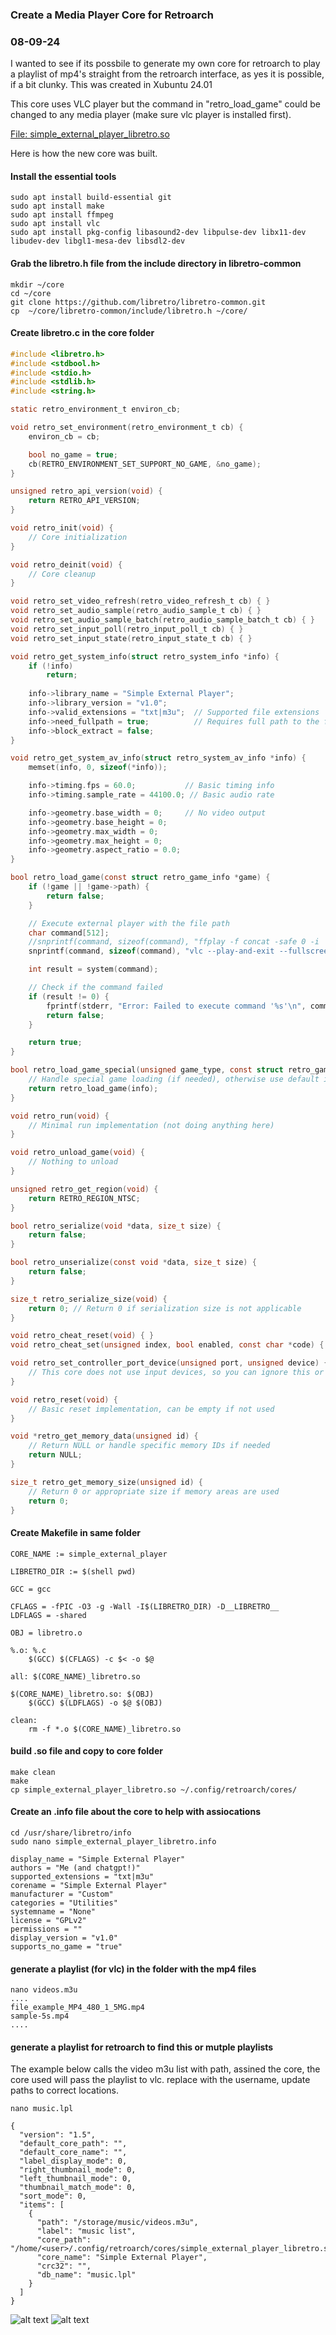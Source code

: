 ### Create a Media Player Core for Retroarch
### 08-09-24

I wanted to see if its possbile to generate my own core for retroarch to play a playlist of mp4's straight from the retroarch interface, as yes it is possible, if a bit clunky.
This was created in Xubuntu 24.01

This core uses VLC player but the command in "retro_load_game" could be changed to any media player (make sure vlc player is installed first).

[File: simple_external_player_libretro.so ](https://i3n0dwzm.github.io/Files/simple_external_player_libretro.so)

Here is how the new core was built.

#### Install the essential tools
```text
sudo apt install build-essential git
sudo apt install make
sudo apt install ffmpeg
sudo apt install vlc
sudo apt install pkg-config libasound2-dev libpulse-dev libx11-dev libudev-dev libgl1-mesa-dev libsdl2-dev
```
#### Grab the libretro.h file from the include directory in libretro-common
```text
mkdir ~/core
cd ~/core
git clone https://github.com/libretro/libretro-common.git
cp  ~/core/libretro-common/include/libretro.h ~/core/
```
#### Create libretro.c in the core folder
```c
#include <libretro.h>
#include <stdbool.h>
#include <stdio.h>
#include <stdlib.h>
#include <string.h>

static retro_environment_t environ_cb;

void retro_set_environment(retro_environment_t cb) {
    environ_cb = cb;

    bool no_game = true;
    cb(RETRO_ENVIRONMENT_SET_SUPPORT_NO_GAME, &no_game);
}

unsigned retro_api_version(void) {
    return RETRO_API_VERSION;
}

void retro_init(void) {
    // Core initialization
}

void retro_deinit(void) {
    // Core cleanup
}

void retro_set_video_refresh(retro_video_refresh_t cb) { }
void retro_set_audio_sample(retro_audio_sample_t cb) { }
void retro_set_audio_sample_batch(retro_audio_sample_batch_t cb) { }
void retro_set_input_poll(retro_input_poll_t cb) { }
void retro_set_input_state(retro_input_state_t cb) { }

void retro_get_system_info(struct retro_system_info *info) {
    if (!info)
        return;
    
    info->library_name = "Simple External Player";
    info->library_version = "v1.0";
    info->valid_extensions = "txt|m3u";  // Supported file extensions
    info->need_fullpath = true;          // Requires full path to the file
    info->block_extract = false;
}

void retro_get_system_av_info(struct retro_system_av_info *info) {
    memset(info, 0, sizeof(*info));

    info->timing.fps = 60.0;           // Basic timing info
    info->timing.sample_rate = 44100.0; // Basic audio rate

    info->geometry.base_width = 0;     // No video output
    info->geometry.base_height = 0;
    info->geometry.max_width = 0;
    info->geometry.max_height = 0;
    info->geometry.aspect_ratio = 0.0;
}

bool retro_load_game(const struct retro_game_info *game) {
    if (!game || !game->path) {
        return false;
    }

    // Execute external player with the file path
    char command[512];
    //snprintf(command, sizeof(command), "ffplay -f concat -safe 0 -i '%s' -autoexit -fs", game->path);
    snprintf(command, sizeof(command), "vlc --play-and-exit --fullscreen '%s'", game->path);

    int result = system(command);

    // Check if the command failed
    if (result != 0) {
        fprintf(stderr, "Error: Failed to execute command '%s'\n", command);
        return false;
    }

    return true;
}

bool retro_load_game_special(unsigned game_type, const struct retro_game_info *info, size_t info_size) {
    // Handle special game loading (if needed), otherwise use default implementation
    return retro_load_game(info);
}

void retro_run(void) {
    // Minimal run implementation (not doing anything here)
}

void retro_unload_game(void) {
    // Nothing to unload
}

unsigned retro_get_region(void) {
    return RETRO_REGION_NTSC;
}

bool retro_serialize(void *data, size_t size) {
    return false;
}

bool retro_unserialize(const void *data, size_t size) {
    return false;
}

size_t retro_serialize_size(void) {
    return 0; // Return 0 if serialization size is not applicable
}

void retro_cheat_reset(void) { }
void retro_cheat_set(unsigned index, bool enabled, const char *code) { }

void retro_set_controller_port_device(unsigned port, unsigned device) {
    // This core does not use input devices, so you can ignore this or provide minimal handling
}

void retro_reset(void) {
    // Basic reset implementation, can be empty if not used
}

void *retro_get_memory_data(unsigned id) {
    // Return NULL or handle specific memory IDs if needed
    return NULL;
}

size_t retro_get_memory_size(unsigned id) {
    // Return 0 or appropriate size if memory areas are used
    return 0;
}

```
#### Create Makefile in same folder
```text
CORE_NAME := simple_external_player

LIBRETRO_DIR := $(shell pwd)

GCC = gcc

CFLAGS = -fPIC -O3 -g -Wall -I$(LIBRETRO_DIR) -D__LIBRETRO__
LDFLAGS = -shared

OBJ = libretro.o

%.o: %.c
	$(GCC) $(CFLAGS) -c $< -o $@

all: $(CORE_NAME)_libretro.so

$(CORE_NAME)_libretro.so: $(OBJ)
	$(GCC) $(LDFLAGS) -o $@ $(OBJ)

clean:
	rm -f *.o $(CORE_NAME)_libretro.so
```
#### build .so file and copy to core folder
```text
make clean
make
cp simple_external_player_libretro.so ~/.config/retroarch/cores/
```

#### Create an .info file about the core to help with assiocations
```text
cd /usr/share/libretro/info
sudo nano simple_external_player_libretro.info

display_name = "Simple External Player"
authors = "Me (and chatgpt!)"
supported_extensions = "txt|m3u"
corename = "Simple External Player"
manufacturer = "Custom"
categories = "Utilities"
systemname = "None"
license = "GPLv2"
permissions = ""
display_version = "v1.0"
supports_no_game = "true"
```

#### generate a playlist (for vlc) in the folder with the mp4 files
```text
nano videos.m3u
....
file_example_MP4_480_1_5MG.mp4
sample-5s.mp4
....
```

#### generate a playlist for retroarch to find this or mutple playlists

The example below calls the video m3u list with path, assined the core, the core used will pass the playlist to vlc.
replace <user> with the username, update paths to correct locations.
```text
nano music.lpl

{
  "version": "1.5",
  "default_core_path": "",
  "default_core_name": "",
  "label_display_mode": 0,
  "right_thumbnail_mode": 0,
  "left_thumbnail_mode": 0,
  "thumbnail_match_mode": 0,
  "sort_mode": 0,
  "items": [
    {
      "path": "/storage/music/videos.m3u",
      "label": "music list",
      "core_path": "/home/<user>/.config/retroarch/cores/simple_external_player_libretro.so",
      "core_name": "Simple External Player",
      "crc32": "",
      "db_name": "music.lpl"
    }
  ]
}
```
![alt text](https://i3n0dwzm.github.io/images/retroarch-video.png)
![alt text](https://i3n0dwzm.github.io/images/retroarch-video2.png)










